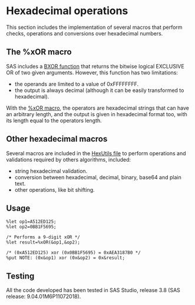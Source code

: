 # Hexadecimal operations

This section includes the implementation of several macros that perform checks, operations and conversions over hexadecimal numbers.

## The %xOR macro

SAS includes a [BXOR function](https://documentation.sas.com/doc/en/vdmmlcdc/8.1/lefunctionsref/p16q5ly3d7dtlen1dkw2v4pctqs4.htm) that returns the bitwise logical EXCLUSIVE OR of two given arguments. However, this function has two limitations:
- the operands are limited to a value of 0xFFFFFFFF.
- the output is always decimal (although it can be easily transformed to hexadecimal).

With the [%xOR macro](https://github.com/AlexBennasar/Crypto-SAS/blob/main/Hexadecimal/XOR.sas), the operators are hexadecimal strings that can have an arbitrary length, and the output is given in hexadecimal format too, with its length equal to the operators length.

## Other hexadecimal macros

Several macros are included in the [HexUtils file](https://github.com/AlexBennasar/Crypto-SAS/blob/main/Hexadecimal/HexUtils.sas) to perform operations and validations required by others algorithms, included:
- string hexadecimal validation.
- conversion between hexadecimal, decimal, binary, base64 and plain text.
- other operations, like bit shifting.

## Usage

```SAS
%let op1=A512ED125;
%let op2=0BB1F5695;

/* Performs a 9-digit xOR */
%let result=%xOR(&op1,&op2);

/* (0xA512ED125) xor (0x0BB1F5695) = 0xAEA3187B0 */
%put NOTE: (0x&op1) xor (0x&op2) = 0x&result;
```

## Testing
All the code developed has been tested in SAS Studio, release 3.8 (SAS release: 9.04.01M6P11072018).
